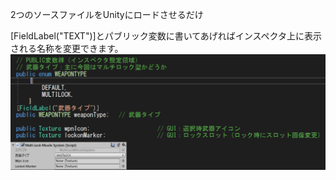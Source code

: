 2つのソースファイルをUnityにロードさせるだけ

[FieldLabel("TEXT")]とパブリック変数に書いてあげればインスペクタ上に表示される名称を変更できます。
![Image](https://raw.githubusercontent.com/AoiKagase/Unity-FieldLabelAttribute/master/test.png)